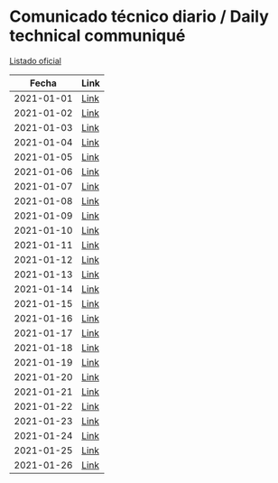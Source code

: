 # Comunicado técnico diario / Daily technical communiqué

[Listado oficial](https://www.gob.mx/salud/documentos/coronavirus-covid19-comunicados-tecnicos-diarios-enero-2021)

| Fecha               | Link        |
| ------------------- | ----------  |
| 2021-01-01 | [Link](https://www.gob.mx/salud/prensa/nuevo-coronavirus-en-el-mundo-covid-19-comunicado-tecnico-diario-260415) |
| 2021-01-02 | [Link](https://www.gob.mx/salud/prensa/nuevo-coronavirus-en-el-mundo-covid-19-comunicado-tecnico-diario-260418) |
| 2021-01-03 | [Link](https://www.gob.mx/salud/prensa/nuevo-coronavirus-en-el-mundo-covid-19-comunicado-tecnico-diario-260426) |
| 2021-01-04 | [Link](https://www.gob.mx/salud/prensa/nuevo-coronavirus-en-el-mundo-covid-19-comunicado-tecnico-diario-260424) |
| 2021-01-05 | [Link](https://www.gob.mx/salud/prensa/nuevo-coronavirus-en-el-mundo-covid-19-comunicado-tecnico-diario-260431) |
| 2021-01-06 | [Link](https://www.gob.mx/salud/prensa/nuevo-coronavirus-en-el-mundo-covid-19-comunicado-tecnico-diario-260432) |
| 2021-01-07 | [Link](https://www.gob.mx/salud/prensa/nuevo-coronavirus-en-el-mundo-covid-19-comunicado-tecnico-diario-260434) |
| 2021-01-08 | [Link](https://www.gob.mx/salud/prensa/nuevo-coronavirus-en-el-mundo-covid-19-comunicado-tecnico-diario-260435) |
| 2021-01-09 | [Link](https://www.gob.mx/salud/prensa/nuevo-coronavirus-en-el-mundo-covid-19-comunicado-tecnico-diario-260436) |
| 2021-01-10 | [Link](https://www.gob.mx/salud/prensa/nuevo-coronavirus-en-el-mundo-covid-19-comunicado-tecnico-diario-260438) |
| 2021-01-11 | [Link](https://www.gob.mx/salud/prensa/nuevo-coronavirus-en-el-mundo-covid-19-comunicado-tecnico-diario-261039) |
| 2021-01-12 | [Link](https://www.gob.mx/salud/prensa/nuevo-coronavirus-en-el-mundo-covid-19-comunicado-tecnico-diario-261042) |
| 2021-01-13 | [Link](https://www.gob.mx/salud/prensa/nuevo-coronavirus-en-el-mundo-covid-19-comunicado-tecnico-diario-261043) |
| 2021-01-14 | [Link](https://www.gob.mx/salud/prensa/nuevo-coronavirus-en-el-mundo-covid-19-comunicado-tecnico-diario-261044) |
| 2021-01-15 | [Link](https://www.gob.mx/salud/prensa/nuevo-coronavirus-en-el-mundo-covid-19-comunicado-tecnico-diario-261046) |
| 2021-01-16 | [Link](https://www.gob.mx/salud/prensa/nuevo-coronavirus-en-el-mundo-covid-19-comunicado-tecnico-diario-261047) |
| 2021-01-17 | [Link](https://www.gob.mx/salud/prensa/nuevo-coronavirus-en-el-mundo-covid-19-comunicado-tecnico-diario-261048) |
| 2021-01-18 | [Link](https://www.gob.mx/salud/prensa/nuevo-coronavirus-en-el-mundo-covid-19-comunicado-tecnico-diario-261450) |
| 2021-01-19 | [Link](https://www.gob.mx/salud/prensa/nuevo-coronavirus-en-el-mundo-covid-19-comunicado-tecnico-diario-261451) |
| 2021-01-20 | [Link](https://www.gob.mx/salud/prensa/nuevo-coronavirus-en-el-mundo-covid-19-comunicado-tecnico-diario-261452) |
| 2021-01-21 | [Link](https://www.gob.mx/salud/prensa/nuevo-coronavirus-en-el-mundo-covid-19-comunicado-tecnico-diario-261453) |
| 2021-01-22 | [Link](https://www.gob.mx/salud/prensa/nuevo-coronavirus-en-el-mundo-covid-19-comunicado-tecnico-diario-261454) |
| 2021-01-23 | [Link](https://www.gob.mx/salud/prensa/nuevo-coronavirus-en-el-mundo-covid-19-comunicado-tecnico-diario-261455) |
| 2021-01-24 | [Link](https://www.gob.mx/salud/prensa/nuevo-coronavirus-en-el-mundo-covid-19-comunicado-tecnico-diario-261456) |
| 2021-01-25 | [Link](https://www.gob.mx/salud/prensa/nuevo-coronavirus-en-el-mundo-covid-19-comunicado-tecnico-diario-262087) |
| 2021-01-26 | [Link](https://www.gob.mx/salud/prensa/nuevo-coronavirus-en-el-mundo-covid-19-comunicado-tecnico-diario-262088) |
